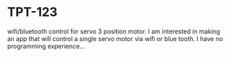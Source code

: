 # TPT-123
wifi/bluetooth control for servo 3 position motor. 
I am interested in making an app that will control a single servo motor via wifi or blue tooth. I have no programming experience...
